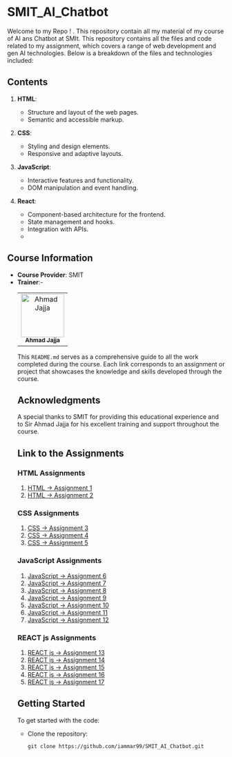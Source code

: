 # SMIT_AI_Chatbot 

Welcome to my Repo ! . This repository contain all my material of my course of AI ans Chatbot at SMIt.
This repository contains all the files and code related to my assignment, which covers a range of web development and gen AI technologies. Below is a breakdown of the files and technologies included:

## Contents

1. **HTML**: 
   - Structure and layout of the web pages.
   - Semantic and accessible markup.

2. **CSS**:
   - Styling and design elements.
   - Responsive and adaptive layouts.

3. **JavaScript**:
   - Interactive features and functionality.
   - DOM manipulation and event handling.

4. **React**:
   - Component-based architecture for the frontend.
   - State management and hooks.
   - Integration with APIs.
   - 
## Course Information

- **Course Provider**: SMIT
- **Trainer**:-
        <table>
    <tbody>
        <tr>
            <td align="center">
                <a href="https://github.com/Ahmadjajja">
                    <img src="https://avatars.githubusercontent.com/Ahmadjajja" width="100px;border-radius:50px;" alt="Ahmad Jajja"/>
                    <br />
                    <sub><b>Ahmad Jajja</b></sub>
                </a> 
            </td>
        </tr> 
</tbody>
<table>

This `README.md` serves as a comprehensive guide to all the work completed during the course. Each link corresponds to an assignment or project that showcases the knowledge and skills developed through the course.

## Acknowledgments

A special thanks to SMIT for providing this educational experience and to Sir Ahmad Jajja for his excellent training and support throughout the course.

## Link to the Assignments


### HTML Assignments

1. [HTML -> Assignment 1](https://assign1-219441.surge.sh//)
2. [HTML -> Assignment 2](https://assign2-219441.surge.sh/)

### CSS Assignments

1. [CSS -> Assignment 3](https://assign3-219441.surge.sh/)
2. [CSS -> Assignment 4](https://assign4-219441.surge.sh/)
3. [CSS -> Assignment 5](https://assign5-219441.surge.sh/)


### JavaScript Assignments

1. [JavaScript -> Assignment 6](https://assign6-219441.surge.sh)
2. [JavaScript -> Assignment 7](https://assign7-219441.surge.sh/)
3. [JavaScript -> Assignment 8](https://assign8-219441.surge.sh/)
4. [JavaScript -> Assignment 9](https://assign9-219441.surge.sh/)
5. [JavaScript -> Assignment 10](https://assign10-219441.surge.sh/)
6. [JavaScript -> Assignment 11](https://assign11-219441.surge.sh/)
7. [JavaScript -> Assignment 12](https://github.com/iammar99/SMIT_AI_Chatbot/tree/master/Assignments/12th%20Assignment)


### REACT js Assignments

1. [REACT js -> Assignment 13](https://assign13-219441.surge.sh/)
2. [REACT js -> Assignment 14](https://assign14-219441.surge.sh/)
3. [REACT js -> Assignment 15](https://assign15-219441.surge.sh/)   
4. [REACT js -> Assignment 16](https://assign16-219441.surge.sh/)   
5. [REACT js -> Assignment 17](https://assign17-219441.surge.sh/)   

## Getting Started

To get started with the code:

- Clone the repository:
   ```
   git clone https://github.com/iammar99/SMIT_AI_Chatbot.git
   ```